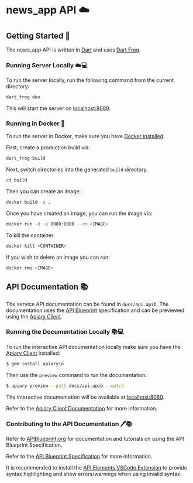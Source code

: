 # news_app API ☁️

## Getting Started 🚀

The news_app API is written in [Dart](https://dart.dev) and uses [Dart Frog](https://verygoodopensource.github.io/dart_frog).

### Running Server Locally ☁️💻

To run the server locally, run the following command from the current directory:

```sh
dart_frog dev
```

This will start the server on [localhost:8080](http://localhost:8080).

### Running in Docker 🐳

To run the server in Docker, make sure you have [Docker installed](https://docs.docker.com/get-docker/).

First, create a production build via:

```sh
dart_frog build
```

Next, switch directories into the generated `build` directory.

```sh
cd build
```

Then you can create an image:

```sh
docker build -q .
```

Once you have created an image, you can run the image via:

```sh
docker run -d -p 8080:8080 --rm <IMAGE>
```

To kill the container:

```sh
docker kill <CONTAINER>
```

If you wish to delete an image you can run:

```sh
docker rmi <IMAGE>
```

## API Documentation 📚

The service API documentation can be found in `docs/api.apib`. The documentation uses the [API Blueprint](https://github.com/apiaryio/api-blueprint) specification and can be previewed using the [Apiary Client](https://github.com/apiaryio/apiary-client).

### Running the Documentation Locally 📚💻

To run the interactive API documentation locally make sure you have the [Apiary Client](https://github.com/apiaryio/apiary-client) installed:

```sh
$ gem install apiaryio
```

Then use the `preview` command to run the documentation:

```sh
$ apiary preview --path docs/api.apib --watch
```

The interactive documentation will be available at [localhost:8080](http://localhost:8080).

Refer to the [Apiary Client Documentation](https://help.apiary.io/tools/apiary-cli) for more information.

### Contributing to the API Documentation 🖊️📚

Refer to [APIBlueprint.org](https://apiblueprint.org/) for documentation and tutorials on using the API Blueprint Specification.

Refer to the [API Blueprint Specification](https://github.com/apiaryio/api-blueprint/blob/master/API%20Blueprint%20Specification.md) for more information.

It is recommended to install the [API Elements VSCode Extension](https://marketplace.visualstudio.com/items?itemName=vncz.vscode-apielements) to provide syntax highlighting and show errors/warnings when using invalid syntax.

